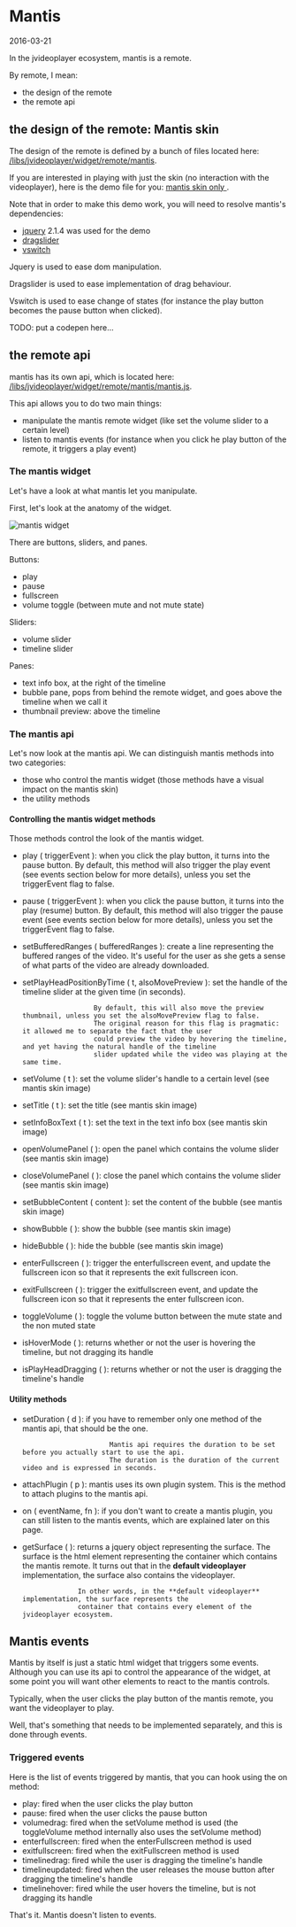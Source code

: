 Mantis
==========
2016-03-21




In the jvideoplayer ecosystem, mantis is a remote.
 
By remote, I mean:
 
- the design of the remote 
- the remote api
 
 



the design of the remote: Mantis skin 
--------------

The design of the remote is defined by a bunch of files located here: [/libs/jvideoplayer/widget/remote/mantis](https://github.com/lingtalfi/jVideoPlayer/blob/master/www/libs/jvideoplayer/widget/remote/mantis).



If you are interested in playing with just the skin (no interaction with the videoplayer),
here is the demo file for you: [ mantis skin only ](https://github.com/lingtalfi/jVideoPlayer/blob/master/www/libs/jvideoplayer/prototype/widget/remote/mantis/mantis-skin-only.php).

Note that in order to make this demo work, you will need to resolve mantis's dependencies:

- [jquery](https://jquery.com/) 2.1.4 was used for the demo
- [dragslider](https://github.com/lingtalfi/jDragSlider)
- [vswitch](https://github.com/lingtalfi/VSwitch)


Jquery is used to ease dom manipulation.

Dragslider is used to ease implementation of drag behaviour.

Vswitch is used to ease change of states (for instance the play button becomes the pause button when clicked).




TODO: put a codepen here...




the remote api
------------------


mantis has its own api, which is located here: [/libs/jvideoplayer/widget/remote/mantis/mantis.js](https://github.com/lingtalfi/jVideoPlayer/blob/master/www/libs/jvideoplayer/widget/remote/mantis/mantis.js).



This api allows you to do two main things:

- manipulate the mantis remote widget (like set the volume slider to a certain level)
- listen to mantis events (for instance when you click he play button of the remote, it triggers a play event)




### The mantis widget

Let's have a look at what mantis let you manipulate.

First, let's look at the anatomy of the widget.


![mantis widget](http://s19.postimg.org/r1pmhr5nn/mantis_skin.jpg)


There are buttons, sliders, and panes.

Buttons:

- play
- pause
- fullscreen
- volume toggle (between mute and not mute state)


Sliders:

- volume slider 
- timeline slider
 
 
Panes:

- text info box, at the right of the timeline 
- bubble pane, pops from behind the remote widget, and goes above the timeline when we call it
- thumbnail preview: above the timeline
 
 
 
 


### The mantis api


Let's now look at the mantis api.
We can distinguish mantis methods into two categories:

- those who control the mantis widget (those methods have a visual impact on the mantis skin)
- the utility methods





#### Controlling the mantis widget methods

Those methods control the look of the mantis widget.


- play ( triggerEvent ): when you click the play button, it turns into the pause button.
                            By default, this method will also trigger the play event (see events section below for more details),
                            unless you set the triggerEvent flag to false.
                            
- pause ( triggerEvent ): when you click the pause button, it turns into the play (resume) button.
                            By default, this method will also trigger the pause event (see events section below for more details),
                            unless you set the triggerEvent flag to false.
                    
               
- setBufferedRanges ( bufferedRanges ): create a line representing the buffered ranges of the video.
                                        It's useful for the user as she gets a sense of what parts of the video are already downloaded. 

- setPlayHeadPositionByTime ( t, alsoMovePreview ): set the handle of the timeline slider at the given time (in seconds).

                        By default, this will also move the preview thumbnail, unless you set the alsoMovePreview flag to false.
                        The original reason for this flag is pragmatic: it allowed me to separate the fact that the user
                        could preview the video by hovering the timeline, and yet having the natural handle of the timeline
                        slider updated while the video was playing at the same time.

- setVolume ( t ): set the volume slider's handle to a certain level (see mantis skin image)
- setTitle ( t ): set the title (see mantis skin image)
- setInfoBoxText ( t ): set the text in the text info box (see mantis skin image)
- openVolumePanel ( ): open the panel which contains the volume slider (see mantis skin image)
- closeVolumePanel ( ): close the panel which contains the volume slider (see mantis skin image)
- setBubbleContent ( content ): set the content of the bubble (see mantis skin image)
- showBubble ( ): show the bubble (see mantis skin image)
- hideBubble ( ): hide the bubble (see mantis skin image)
- enterFullscreen ( ): trigger the enterfullscreen event, and update the fullscreen icon so that it represents the exit fullscreen icon.    
- exitFullscreen ( ): trigger the exitfullscreen event, and update the fullscreen icon so that it represents the enter fullscreen icon.
- toggleVolume ( ): toggle the volume button between the mute state and the non muted state
- isHoverMode ( ): returns whether or not the user is hovering the timeline, but not dragging its handle
- isPlayHeadDragging ( ): returns whether or not the user is dragging the timeline's handle
 
 
 
 
 #### Utility methods
 
 
 
 - setDuration ( d ): if you have to remember only one method of the mantis api, that should be the one.
 
                             Mantis api requires the duration to be set before you actually start to use the api.                            
                             The duration is the duration of the current video and is expressed in seconds.
                             
 - attachPlugin ( p ): mantis uses its own plugin system. This is the method to attach plugins to the mantis api.
 - on ( eventName, fn ): if you don't want to create a mantis plugin, you can still listen to the mantis events, which are 
                             explained later on this page.
 

- getSurface ( ): returns a jquery object representing the surface.
                    The surface is the html element representing the container which contains the mantis remote.
                    It turns out that in the **default videoplayer** implementation, the surface also contains 
                    the videoplayer.
                    
                    In other words, in the **default videoplayer** implementation, the surface represents the 
                    container that contains every element of the jvideoplayer ecosystem. 
 

 
 
 
 
 
 
Mantis events
-------------------- 

Mantis by itself is just a static html widget that triggers some events.
Although you can use its api to control the appearance of the widget, at some point you will want other elements
to react to the mantis controls.

Typically, when the user clicks the play button of the mantis remote, you want the videoplayer to play.

Well, that's something that needs to be implemented separately, and this is done through events.


### Triggered events

Here is the list of events triggered by mantis, that you can hook using the on method:


- play: fired when the user clicks the play button
- pause: fired when the user clicks the pause button
- volumedrag: fired when the setVolume method is used (the toggleVolume method internally also uses the setVolume method)
- enterfullscreen: fired when the enterFullscreen method is used
- exitfullscreen: fired when the exitFullscreen method is used
- timelinedrag: fired while the user is dragging the timeline's handle
- timelineupdated: fired when the user releases the mouse button after dragging the timeline's handle
- timelinehover: fired while the user hovers the timeline, but is not dragging its handle


That's it. Mantis doesn't listen to events.





